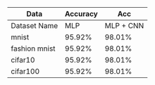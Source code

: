 
 Data  | Accuracy |  Acc 
| ----------|----------|----------
 Dataset Name     | MLP      | MLP + CNN
 mnist            | 95.92%   | 98.01%
 fashion mnist    | 95.92%   | 98.01%
 cifar10          | 95.92%   | 98.01%
 cifar100         | 95.92%   | 98.01%
 
 
 
